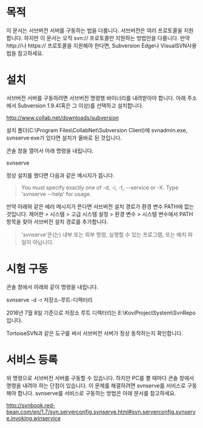 # 목적

이 문서는 서브버전 서버를 구동하는 법을 다룹니다.
서브버전은 여러 프로토콜을 지원합니다.
하지만 이 문서는 오직 svn:// 프로토콜만 지원하는 방법만을 다룹니다.
만약 http://나 https:// 프로토콜을 지원해야 한다면, Subversion Edge나 VisualSVN사용법을 참고하세요.


# 설치

서브버전 서버를 구동하려면 서브버전 명령행 바이너리를 내려받아야 합니다.
아래 주소에서 Subversion 1.9.4(혹은 그 이상)를 선택하고 설치합니다.

http://www.collab.net/downloads/subversion

설치 폴더(C:\Program Files\CollabNet\Subversion Client)에 svnadmin.exe, svnserve·exe가 있다면 설치가 올바로 된 것입니다.

콘솔 창을 열어서 아래 명령을 내립니다.

svnserve

정상 설치를 했다면 다음과 같은 메시지가 뜹니다.

> You must specify exactly one of -d, -i, -t, --service or -X.
> Type 'svnserve --help' for usage.

만약 아래와 같은 에러 메시지가 뜬다면 서브버전 설치 경로가 환경 변수 PATH에 없는 것입니다.
제어판 > 시스템 > 고급 시스템 설정 > 환경 변수 > 시스템 변수에서 PATH 항목을 찾아 서브버전 설치 경로를 추가합니다.

> 'svnserve'은(는) 내부 또는 외부 명령, 실행할 수 있는 프로그램, 또는 배치 파일이 아닙니다.


# 시험 구동

콘솔 창에서 아래와 같이 명령을 내립니다.

svnserve -d -r 저장소-루트-디렉터리

2016년 7월 8일 기준으로 저장소 루트 디렉터리는 E:\KoviProjectSystem\SvnRepo 입니다.

TortoiseSVN과 같은 도구를 써서 서브버전 서버가 정상 동작하는지 확인합니다.


# 서비스 등록

위 명령으로 서브버전 서버를 구동할 수 있습니다.
하지만 PC를 켤 때마다 콘솔 창에서 명령을 내려야 하는 단점이 있습니다.
이 문제를 해결하려면 svnserve를 서비스로 구동해야 합니다.
svnserve를 서비스로 구동하는 방법은 아래 문서를 참고하세요.

http://svnbook.red-bean.com/en/1.7/svn.serverconfig.svnserve.html#svn.serverconfig.svnserve.invoking.winservice
